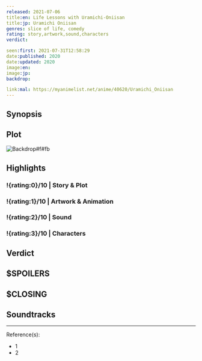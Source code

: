 ```yaml
---
released: 2021-07-06
title:en: Life Lessons with Uramichi-Oniisan
title:jp: Uramichi Oniisan
genres: slice of life, comedy
rating: story,artwork,sound,characters
verdict:

seen:first: 2021-07-31T12:58:29
date:published: 2020
date:updated: 2020
image:en:
image:jp:
backdrop:

link:mal: https://myanimelist.net/anime/40620/Uramichi_Oniisan
---
```



## Synopsis

## Plot

![Backdrop#f#fb](link "Source: TMDB")

## Highlights

### !{rating:0}/10 | Story & Plot

### !{rating:1}/10 | Artwork & Animation

### !{rating:2}/10 | Sound

### !{rating:3}/10 | Characters

## Verdict

## $SPOILERS

## $CLOSING

## Soundtracks

***
Reference(s):

- 1
- 2
